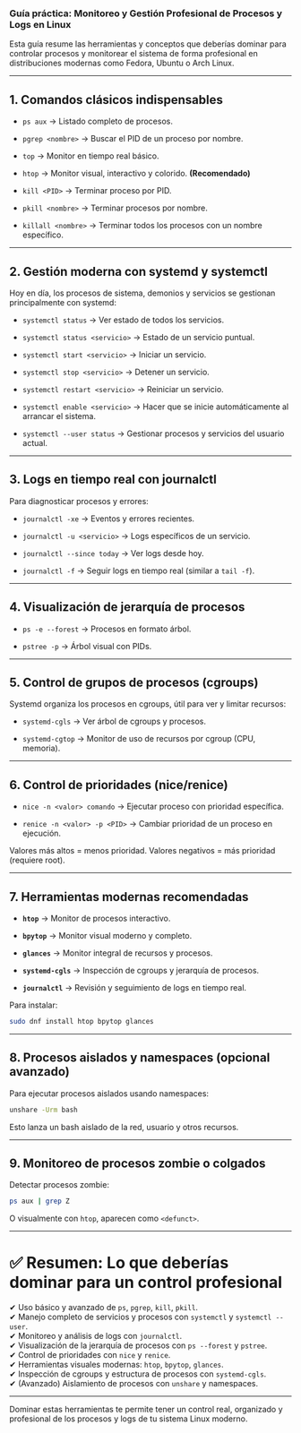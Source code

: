 ### Guía práctica: Monitoreo y Gestión Profesional de Procesos y Logs en Linux

Esta guía resume las herramientas y conceptos que deberías dominar para controlar procesos y monitorear el sistema de forma profesional en distribuciones modernas como Fedora, Ubuntu o Arch Linux.

---

## 1. Comandos clásicos indispensables

- `ps aux` → Listado completo de procesos.
    
- `pgrep <nombre>` → Buscar el PID de un proceso por nombre.
    
- `top` → Monitor en tiempo real básico.
    
- `htop` → Monitor visual, interactivo y colorido. **(Recomendado)**
    
- `kill <PID>` → Terminar proceso por PID.
    
- `pkill <nombre>` → Terminar procesos por nombre.
    
- `killall <nombre>` → Terminar todos los procesos con un nombre específico.
    

---

## 2. Gestión moderna con systemd y systemctl

Hoy en día, los procesos de sistema, demonios y servicios se gestionan principalmente con systemd:

- `systemctl status` → Ver estado de todos los servicios.
    
- `systemctl status <servicio>` → Estado de un servicio puntual.
    
- `systemctl start <servicio>` → Iniciar un servicio.
    
- `systemctl stop <servicio>` → Detener un servicio.
    
- `systemctl restart <servicio>` → Reiniciar un servicio.
    
- `systemctl enable <servicio>` → Hacer que se inicie automáticamente al arrancar el sistema.
    
- `systemctl --user status` → Gestionar procesos y servicios del usuario actual.
    

---

## 3. Logs en tiempo real con journalctl

Para diagnosticar procesos y errores:

- `journalctl -xe` → Eventos y errores recientes.
    
- `journalctl -u <servicio>` → Logs específicos de un servicio.
    
- `journalctl --since today` → Ver logs desde hoy.
    
- `journalctl -f` → Seguir logs en tiempo real (similar a `tail -f`).
    

---

## 4. Visualización de jerarquía de procesos

- `ps -e --forest` → Procesos en formato árbol.
    
- `pstree -p` → Árbol visual con PIDs.
    

---

## 5. Control de grupos de procesos (cgroups)

Systemd organiza los procesos en cgroups, útil para ver y limitar recursos:

- `systemd-cgls` → Ver árbol de cgroups y procesos.
    
- `systemd-cgtop` → Monitor de uso de recursos por cgroup (CPU, memoria).
    

---

## 6. Control de prioridades (nice/renice)

- `nice -n <valor> comando` → Ejecutar proceso con prioridad específica.
    
- `renice -n <valor> -p <PID>` → Cambiar prioridad de un proceso en ejecución.
    

Valores más altos = menos prioridad. Valores negativos = más prioridad (requiere root).

---

## 7. Herramientas modernas recomendadas

- **`htop`** → Monitor de procesos interactivo.
    
- **`bpytop`** → Monitor visual moderno y completo.
    
- **`glances`** → Monitor integral de recursos y procesos.
    
- **`systemd-cgls`** → Inspección de cgroups y jerarquía de procesos.
    
- **`journalctl`** → Revisión y seguimiento de logs en tiempo real.
    

Para instalar:

```bash
sudo dnf install htop bpytop glances
```

---

## 8. Procesos aislados y namespaces (opcional avanzado)

Para ejecutar procesos aislados usando namespaces:

```bash
unshare -Urm bash
```

Esto lanza un bash aislado de la red, usuario y otros recursos.

---

## 9. Monitoreo de procesos zombie o colgados

Detectar procesos zombie:

```bash
ps aux | grep Z
```

O visualmente con `htop`, aparecen como `<defunct>`.

---

# ✅ **Resumen: Lo que deberías dominar para un control profesional**

✔ Uso básico y avanzado de `ps`, `pgrep`, `kill`, `pkill`.  
✔ Manejo completo de servicios y procesos con `systemctl` y `systemctl --user`.  
✔ Monitoreo y análisis de logs con `journalctl`.  
✔ Visualización de la jerarquía de procesos con `ps --forest` y `pstree`.  
✔ Control de prioridades con `nice` y `renice`.  
✔ Herramientas visuales modernas: `htop`, `bpytop`, `glances`.  
✔ Inspección de cgroups y estructura de procesos con `systemd-cgls`.  
✔ (Avanzado) Aislamiento de procesos con `unshare` y namespaces.

---

Dominar estas herramientas te permite tener un control real, organizado y profesional de los procesos y logs de tu sistema Linux moderno.